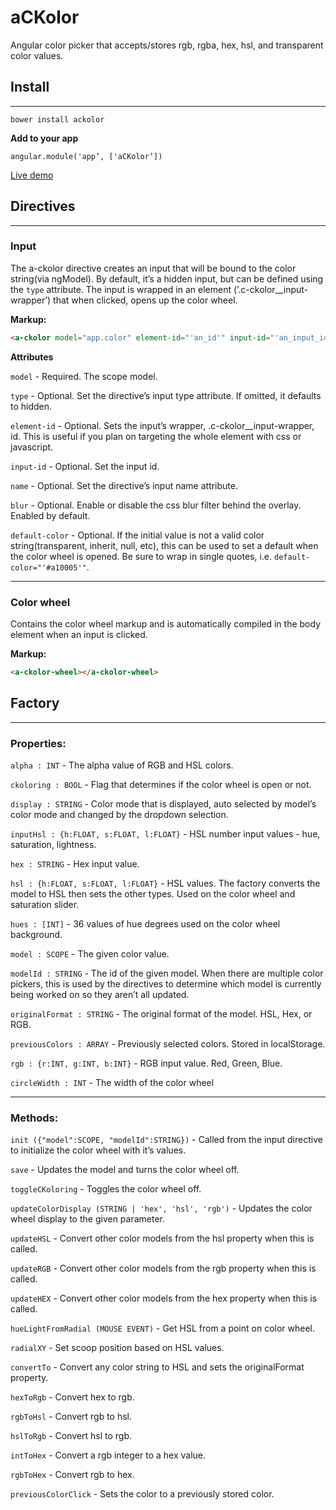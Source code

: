 # aCKolor

Angular color picker that accepts/stores rgb, rgba, hex, hsl, and transparent color values.

## Install

* * *

`bower install ackolor`

**Add to your app**

`angular.module('app’, ['aCKolor’])`

[Live demo](http://ackolor.cklsylabs.com/)

## Directives

* * *

### Input

The a-ckolor directive creates an input that will be bound to the color string(via ngModel). By default, it’s a hidden input, but can be defined using the `type` attribute. The input is wrapped in an element (’.c-ckolor__input-wrapper’) that when clicked, opens up the color wheel.

**Markup:**

```html
<a-ckolor model="app.color" element-id="'an_id'" input-id="'an_input_id'" name="'an-input-name'" type="'hidden'" blur="false" default-color="'#a10005'"></a-ckolor>
  ```

**Attributes**

`model` - Required. The scope model.

`type` - Optional. Set the directive’s input type attribute. If omitted, it defaults to hidden.

`element-id` - Optional. Sets the input’s wrapper, .c-ckolor__input-wrapper, id. This is useful if you plan on targeting the whole element with css or javascript.

`input-id` - Optional. Set the input id.

`name` - Optional. Set the directive’s input name attribute.

`blur` - Optional. Enable or disable the css blur filter behind the overlay. Enabled by default.

`default-color` - Optional. If the initial value is not a valid color string(transparent, inherit, null, etc), this can be used to set a default when the color wheel is opened. Be sure to wrap in single quotes, i.e. `default-color="'#a10005'"`.

* * *

### Color wheel

Contains the color wheel markup and is automatically compiled in the body element when an input is clicked.

**Markup:**

  ```html
  <a-ckolor-wheel></a-ckolor-wheel>
  ```

## Factory

* * *

### Properties:

`alpha : INT` - The alpha value of RGB and HSL colors.

`ckoloring : BOOL` - Flag that determines if the color wheel is open or not.

`display : STRING` - Color mode that is displayed, auto selected by model’s color mode and changed by the dropdown selection.

`inputHsl : {h:FLOAT, s:FLOAT, l:FLOAT}` - HSL number input values - hue, saturation, lightness.

`hex : STRING` - Hex input value.

`hsl : {h:FLOAT, s:FLOAT, l:FLOAT}` - HSL values. The factory converts the model to HSL then sets the other types. Used on the color wheel and saturation slider.

`hues : [INT]` - 36 values of hue degrees used on the color wheel background.

`model : SCOPE` - The given color value.

`modelId : STRING` - The id of the given model. When there are multiple color pickers, this is used by the directives to determine which model is currently being worked on so they aren’t all updated.

`originalFormat : STRING` - The original format of the model. HSL, Hex, or RGB.

`previousColors : ARRAY` - Previously selected colors. Stored in localStorage.

`rgb : {r:INT, g:INT, b:INT}` - RGB input value. Red, Green, Blue.

`circleWidth : INT` - The width of the color wheel

* * *

### Methods:

`init ({"model":SCOPE, "modelId":STRING})` - Called from the input directive to initialize the color wheel with it’s values.

`save` - Updates the model and turns the color wheel off.

`toggleCKoloring` - Toggles the color wheel off.

`updateColorDisplay (STRING | 'hex', 'hsl', 'rgb')` - Updates the color wheel display to the given parameter.

`updateHSL` - Convert other color models from the hsl property when this is called.

`updateRGB` - Convert other color models from the rgb property when this is called.

`updateHEX` - Convert other color models from the hex property when this is called.

`hueLightFromRadial (MOUSE EVENT)` - Get HSL from a point on color wheel.

`radialXY` - Set scoop position based on HSL values.

`convertTo` - Convert any color string to HSL and sets the originalFormat property.

`hexToRgb` - Convert hex to rgb.

`rgbToHsl` - Convert rgb to hsl.

`hslToRgb` - Convert hsl to rgb.

`intToHex` - Convert a rgb integer to a hex value.

`rgbToHex` - Convert rgb to hex.

`previousColorClick` - Sets the color to a previously stored color.
